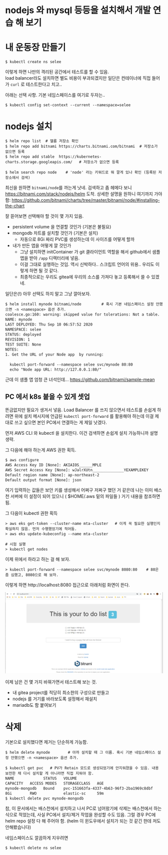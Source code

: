 # nodejs 와 mysql 등등을 설치해서 개발 연습 해 보기

# 내 운동장 만들기

```
$ kubectl create ns selee
```
이렇게 하면 나만의 격리된 공간에서 테스트를 할 수 있음.  
load balancer라도 설치하면 별도 비용이 부과되겠지만 
일단은 컨테이너에 직접 들어가 ```curl``` 로 테스트한다고 치고..

아래는 선택 사항. 기본 네임스페이스를 여기로 두자는..
```
$ kubectl config set-context --current --namespace=selee
```

# nodejs 설치
```
$ helm repo list  # 헬름 저장소 확인
$ helm repo add bitnami https://charts.bitnami.com/bitnami  # 저장소가 없으면 등록
$ helm repo add stable  https://kubernetes-charts.storage.googleapis.com/   # 저장소가 없으면 등록

$ helm search repo node    # 'node' 라는 키워드로 뭐 깔게 있나 확인 (등록된 저장소에서 검색)
```

최신을 원하면 ```bitnami/node```를 까는게 낫네. 검색하고 좀 헤메다 보니 https://bitnami.com/stack/nodejs/helm 도착.
상세한 설명을 원하니 여기까지 가야 함: https://github.com/bitnami/charts/tree/master/bitnami/node/#installing-the-chart

잘 뜯어보면 선택해야 할 것이 몇 가지 있음.
- persistent volume 을 연결할 것인가 (기본은 불필요)
- mongodb 차트를 설치할 것인가 (기본은 설치)
  * 자동으로 8Gi 짜리 PVC를 생성하는데 이 사이즈를 어떻게 할까
- 내가 만든 앱을 어떻게 깔 것인가
  * 그냥 설치하면 initContainer 가 git 클라이언트 역할을 해서 github에서 샘플 앱을 받아 ```/app``` 디렉터리에 넣음.
  * 이걸 그대로 실행하는 것임. 역시 신박하다.. 스크립트 언어의 위용.. 우리도 이렇게 하면 될 것 같다.
  * 최종적으로는 우리도 gitea에 우리의 소스를 가져다 놓고 등록해서 쓸 수 있겠네.

일단은(!) 아무 선택도 하지 말고 그냥 깔아보자.
```
$ helm install mynode bitnami/node         # 혹시 기본 네임스페이스 설정 안했으면 -n <namespace> 옵션 추가. 
coalesce.go:160: warning: skipped value for tolerations: Not a table.
NAME: mynode
LAST DEPLOYED: Thu Sep 10 06:57:52 2020
NAMESPACE: selee
STATUS: deployed
REVISION: 1
TEST SUITE: None
NOTES:
1. Get the URL of your Node app  by running:

  kubectl port-forward --namespace selee svc/mynode 80:80
  echo "Node app URL: http://127.0.0.1:80/"
```

근데 이 샘플 앱 엄청 큰 녀석인데... https://github.com/bitnami/sample-mean

## PC 에서 k8s 붙을 수 있게 셋업

뜬금없지만 필요가 생겨서 넣음. Load Balancer 를 쓰지 않으면서 테스트를 손쉽게 하려면 
위에 설치 메시지에 언급된 ```kubectl port-forward``` 를 활용해야 하는데
이걸 제대로 쓰고 싶으면 본인 PC에서 연결하는 게 제일 낫겠다.

먼저 AWS CLI 와 kubectl 을 설치한다. 이건 검색하면 손쉽게 설치 가능하니까 설명 생략.

그 다음에 해야 하는게 AWS 권한 획득.
```
$ aws configure
AWS Access Key ID [None]: AKIAIOS______MPLE
AWS Secret Access Key [None]: wJalrXUtn______________YEXAMPLEKEY
Default region name [None]: ap-northeast-2
Default output format [None]: json
```
여기 입력하는 값들은 보안 키를 생성해서 어쩌구 저쩌구 했던 거 같은데 
나는 이미 배스천 서버에 이 설정이 되어 있으니 ( $HOME/.aws 밑의 파일들 ) 거기 내용을 참조하면 됨.

그 다음이 kubectl 권한 획득
```
> aws eks get-token --cluster-name mta-cluster   # 이게 꼭 필요한 실행인지 확실하지 않음. 먼저 수행했었기에 적어둠.
> aws eks update-kubeconfig --name mta-cluster

# 시험 실행
> kubectl get nodes
```

이제 위에서 하라고 하는 걸 해 보자.
```
> kubectl port-forward --namespace selee svc/mynode 8080:80    # 80은 좀 심했고, 8080으로 해 보자.
```

이렇게 하면 http://localhost:8080 접근으로 아래처럼 화면이 뜬다.

![샘플앱_초기화면](https://github.com/anabaral/aws-etude/blob/master/img/20200910_nodejs_sample_app_screen.png?raw=true)

이제 남은 건 몇 가지 바꿔가면서 테스트해 보는 것.
* 내 gitea project를 적당히 최소한의 구성으로 만들고 
* nodejs 를 거기를 바라보도록 설정해서 재설치
* mariadb도 함 붙여보기

# 삭제

기본으로 설치했다면 제거는 단순하게 가능함.
```
$ helm delete mynode        # 아까 설치할 때 그 이름. 혹시 기본 네임스페이스 설정 안했으면 -n <namespace> 옵션 추가. 

$ kubectl get pvc   # PV가 Retain 모드로 생성되었기에 안지워졌을 수 있음. 내용 보전한 채 다시 설치할 게 아니라면 직접 지워야 함. 
NAME             STATUS   VOLUME                                     CAPACITY   ACCESS MODES   STORAGECLASS   AGE
mynode-mongodb   Bound    pvc-151663fa-4337-4b63-96f3-2ba1969c8dbf   8Gi        RWO            elastic-sc     59m
$ kubectl delete pvc mynode-mongodb
```
참, 이 문서에서는 배스천에서 설치하고 나서 PC로 넘어왔기에 삭제는 배스천에서 하는 식으로 적었는데, 사실 PC에서 설치/제거 작업을 완성할 수도 있음.
그럴 경우 PC에 helm repo 설정 다 해 주어야 함. (helm 이 윈도우에서 설치가 되는 것 같긴 한데 저도 안해봤습니다)

네임스페이스도 깔끔하게 지우려면
```
$ kubectl delete ns selee
```

